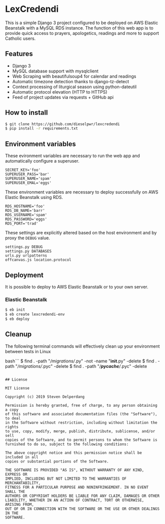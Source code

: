 # LexCredendi

This is a simple Django 3 project configured to be deployed on AWS Elastic Beanstalk with a MySQL RDS instance. The function of this web app is to provide quick access to prayers, apologetics, readings and more to support Catholic users.

## Features

- Django 3
- MySQL database support with mysqlclient
- Web Scraping with beautifulsoup4 for calendar and readings
- Automatic timezone detection thanks to django-tz-detect
- Context processing of liturgical season using python-dateutil
- Automatic protocol elevation (HTTP to HTTPS)
- Feed of project updates via requests + GitHub api

## How to install

```bash
$ git clone https://github.com/dieselpwr/lexcredendi
$ pip install -r requirements.txt
```

## Environment variables

These evironment variables are necessary to run the web app and automatically configure a superuser.

```
SECRET_KEY='foo'
SUPERUSER_PASS='bar'
SUPERUSER_NAME='spam'
SUPERUSER_EMAL='eggs'
```

These environment variables are necessary to deploy successfully on AWS Elastic Beanstalk using RDS.

```
RDS_HOSTNAME='foo'
RDS_DB_NAME='barr'
RDS_USERNAME='spam'
RDS_PASSWORD='eggs'
RDS_PORT='trad'
```

These settings are explicitly altered based on the host environment and by proxy the `DEBUG` value.

```
settings.py DEBUG
settings.py DATABASES
urls.py urlpatterns
offcanvas.js location.protocol
```

## Deployment

It is possible to deploy to AWS Elastic Beanstalk or to your own server.

### Elastic Beanstalk

```bash
$ eb init
$ eb create lexcredendi-env
$ eb deploy
```

## Cleanup

The following terminal commands will effectively clean up your environment between tests in Linux

bash```
$ find . -path "*/migrations/*.py" -not -name "__init__.py" -delete
$ find . -path "*/migrations/*.pyc"  -delete
$ find . -path "*/__pycache__/*.pyc" -delete
```

## License

MIT License

Copyright (c) 2019 Steven Delperdang

Permission is hereby granted, free of charge, to any person obtaining a copy
of this software and associated documentation files (the "Software"), to deal
in the Software without restriction, including without limitation the rights
to use, copy, modify, merge, publish, distribute, sublicense, and/or sell
copies of the Software, and to permit persons to whom the Software is
furnished to do so, subject to the following conditions:

The above copyright notice and this permission notice shall be included in all
copies or substantial portions of the Software.

THE SOFTWARE IS PROVIDED "AS IS", WITHOUT WARRANTY OF ANY KIND, EXPRESS OR
IMPLIED, INCLUDING BUT NOT LIMITED TO THE WARRANTIES OF MERCHANTABILITY,
FITNESS FOR A PARTICULAR PURPOSE AND NONINFRINGEMENT. IN NO EVENT SHALL THE
AUTHORS OR COPYRIGHT HOLDERS BE LIABLE FOR ANY CLAIM, DAMAGES OR OTHER
LIABILITY, WHETHER IN AN ACTION OF CONTRACT, TORT OR OTHERWISE, ARISING FROM,
OUT OF OR IN CONNECTION WITH THE SOFTWARE OR THE USE OR OTHER DEALINGS IN THE
SOFTWARE.
